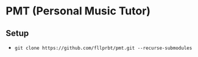 # PMT (Personal Music Tutor)

## Setup

* `git clone https://github.com/fllprbt/pmt.git --recurse-submodules`
